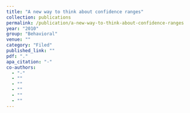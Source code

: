 ```yaml
---
title: "A new way to think about confidence ranges"
collection: publications
permalink: /publication/a-new-way-to-think-about-confidence-ranges
year: "2010"
group: "Behavioral"
venue: ""
category: "Filed"
published_link: ""
pdf: "."
apa_citation: "-"
co-authors:
  - "-"
  - ""
  - ""
  - ""
  - ""
  - ""
---
```

